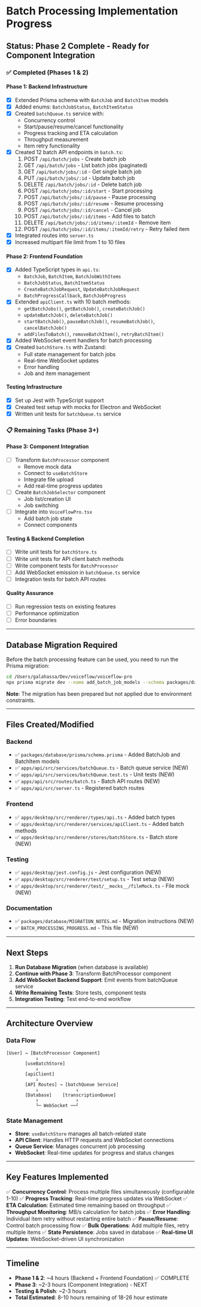 # Batch Processing Implementation Progress
## Status: Phase 2 Complete - Ready for Component Integration

### ✅ Completed (Phases 1 & 2)

#### Phase 1: Backend Infrastructure
- [x] Extended Prisma schema with `BatchJob` and `BatchItem` models
- [x] Added enums: `BatchJobStatus`, `BatchItemStatus`
- [x] Created `batchQueue.ts` service with:
  - Concurrency control
  - Start/pause/resume/cancel functionality
  - Progress tracking and ETA calculation
  - Throughput measurement
  - Item retry functionality
- [x] Created 12 batch API endpoints in `batch.ts`:
  1. POST `/api/batch/jobs` - Create batch job
  2. GET `/api/batch/jobs` - List batch jobs (paginated)
  3. GET `/api/batch/jobs/:id` - Get single batch job
  4. PUT `/api/batch/jobs/:id` - Update batch job
  5. DELETE `/api/batch/jobs/:id` - Delete batch job
  6. POST `/api/batch/jobs/:id/start` - Start processing
  7. POST `/api/batch/jobs/:id/pause` - Pause processing
  8. POST `/api/batch/jobs/:id/resume` - Resume processing
  9. POST `/api/batch/jobs/:id/cancel` - Cancel job
  10. POST `/api/batch/jobs/:id/items` - Add files to batch
  11. DELETE `/api/batch/jobs/:id/items/:itemId` - Remove item
  12. POST `/api/batch/jobs/:id/items/:itemId/retry` - Retry failed item
- [x] Integrated routes into `server.ts`
- [x] Increased multipart file limit from 1 to 10 files

#### Phase 2: Frontend Foundation
- [x] Added TypeScript types in `api.ts`:
  - `BatchJob`, `BatchItem`, `BatchJobWithItems`
  - `BatchJobStatus`, `BatchItemStatus`
  - `CreateBatchJobRequest`, `UpdateBatchJobRequest`
  - `BatchProgressCallback`, `BatchJobProgress`
- [x] Extended `apiClient.ts` with 10 batch methods:
  - `getBatchJobs()`, `getBatchJob()`, `createBatchJob()`
  - `updateBatchJob()`, `deleteBatchJob()`
  - `startBatchJob()`, `pauseBatchJob()`, `resumeBatchJob()`, `cancelBatchJob()`
  - `addFilesToBatch()`, `removeBatchItem()`, `retryBatchItem()`
- [x] Added WebSocket event handlers for batch processing
- [x] Created `batchStore.ts` with Zustand:
  - Full state management for batch jobs
  - Real-time WebSocket updates
  - Error handling
  - Job and item management

#### Testing Infrastructure
- [x] Set up Jest with TypeScript support
- [x] Created test setup with mocks for Electron and WebSocket
- [x] Written unit tests for `batchQueue.ts` service

### 📋 Remaining Tasks (Phase 3+)

#### Phase 3: Component Integration
- [ ] Transform `BatchProcessor` component
  - Remove mock data
  - Connect to `useBatchStore`
  - Integrate file upload
  - Add real-time progress updates
- [ ] Create `BatchJobSelector` component
  - Job list/creation UI
  - Job switching
- [ ] Integrate into `VoiceFlowPro.tsx`
  - Add batch job state
  - Connect components

#### Testing & Backend Completion
- [ ] Write unit tests for `batchStore.ts`
- [ ] Write unit tests for API client batch methods
- [ ] Write component tests for `BatchProcessor`
- [ ] Add WebSocket emission in `batchQueue.ts` service
- [ ] Integration tests for batch API routes

#### Quality Assurance
- [ ] Run regression tests on existing features
- [ ] Performance optimization
- [ ] Error boundaries

---

## Database Migration Required

Before the batch processing feature can be used, you need to run the Prisma migration:

```bash
cd /Users/galahassa/Dev/voiceflow/voiceflow-pro
npx prisma migrate dev --name add_batch_job_models --schema packages/database/prisma/schema.prisma
```

**Note**: The migration has been prepared but not applied due to environment constraints.

---

## Files Created/Modified

### Backend
- ✅ `packages/database/prisma/schema.prisma` - Added BatchJob and BatchItem models
- ✅ `apps/api/src/services/batchQueue.ts` - Batch queue service (NEW)
- ✅ `apps/api/src/services/batchQueue.test.ts` - Unit tests (NEW)
- ✅ `apps/api/src/routes/batch.ts` - Batch API routes (NEW)
- ✅ `apps/api/src/server.ts` - Registered batch routes

### Frontend
- ✅ `apps/desktop/src/renderer/types/api.ts` - Added batch types
- ✅ `apps/desktop/src/renderer/services/apiClient.ts` - Added batch methods
- ✅ `apps/desktop/src/renderer/stores/batchStore.ts` - Batch store (NEW)

### Testing
- ✅ `apps/desktop/jest.config.js` - Jest configuration (NEW)
- ✅ `apps/desktop/src/renderer/test/setup.ts` - Test setup (NEW)
- ✅ `apps/desktop/src/renderer/test/__mocks__/fileMock.ts` - File mock (NEW)

### Documentation
- ✅ `packages/database/MIGRATION_NOTES.md` - Migration instructions (NEW)
- ✅ `BATCH_PROCESSING_PROGRESS.md` - This file (NEW)

---

## Next Steps

1. **Run Database Migration** (when database is available)
2. **Continue with Phase 3**: Transform BatchProcessor component
3. **Add WebSocket Backend Support**: Emit events from batchQueue service
4. **Write Remaining Tests**: Store tests, component tests
5. **Integration Testing**: Test end-to-end workflow

---

## Architecture Overview

### Data Flow

```
[User] → [BatchProcessor Component]
           ↓
       [useBatchStore]
           ↓
       [apiClient]
           ↓
       [API Routes] → [batchQueue Service]
           ↓              ↓
       [Database]    [transcriptionQueue]
           ↑              ↑
           └─ WebSocket ──┘
```

### State Management

- **Store**: `useBatchStore` manages all batch-related state
- **API Client**: Handles HTTP requests and WebSocket connections
- **Queue Service**: Manages concurrent job processing
- **WebSocket**: Real-time updates for progress and status changes

---

## Key Features Implemented

✅ **Concurrency Control**: Process multiple files simultaneously (configurable 1-10)
✅ **Progress Tracking**: Real-time progress updates via WebSocket
✅ **ETA Calculation**: Estimated time remaining based on throughput
✅ **Throughput Monitoring**: MB/s calculation for batch jobs
✅ **Error Handling**: Individual item retry without restarting entire batch
✅ **Pause/Resume**: Control batch processing flow
✅ **Bulk Operations**: Add multiple files, retry multiple items
✅ **State Persistence**: Jobs saved in database
✅ **Real-time UI Updates**: WebSocket-driven UI synchronization

---

## Timeline

- **Phase 1 & 2**: ~4 hours (Backend + Frontend Foundation) ✅ COMPLETE
- **Phase 3**: ~2-3 hours (Component Integration) - NEXT
- **Testing & Polish**: ~2-3 hours
- **Total Estimated**: 8-10 hours remaining of 18-26 hour estimate
